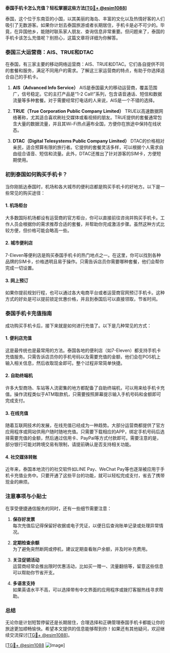 **泰国手机卡怎么充值？轻松掌握这些方法[[TG💪+ @esim1088](https://t.me/s/esim1088)]**

泰国，这个位于东南亚的小国，以其美丽的海岛、丰富的文化以及热情好客的人们吸引了无数游客。如果你计划去泰国旅游或者长期居住，手机卡是必不可少的。毕竟，在异国他乡，能随时联系家人朋友、查询信息非常重要。但问题来了，泰国的手机卡该怎么充值呢？别担心，这篇文章将详细为你解答。

### 泰国三大运营商：AIS、TRUE和DTAC

在泰国，有三家主要的移动网络运营商：AIS、TRUE和DTAC。它们各自提供不同的套餐和服务，满足不同用户的需求。了解这三家运营商的特点，有助于你选择适合自己的手机卡。

1. **AIS（Advanced Info Service）**
   AIS是泰国最大的移动运营商，覆盖范围广，信号稳定。它的主打产品是“1-2 Call!”系列，包含语音通话、短信和数据流量等多种套餐。对于需要经常打电话的人来说，AIS是一个不错的选择。

2. **TRUE（True Corporation Public Company Limited）**
   TRUE以高速数据网络著称，尤其适合喜欢刷社交媒体或看视频的朋友。TRUE提供的套餐通常包含大量的数据流量，并且其Wi-Fi热点遍布全国，方便你在旅途中保持在线状态。

3. **DTAC（Digital Telesystems Public Company Limited）**
   DTAC的价格相对亲民，适合预算有限的旅行者。它提供的套餐灵活多样，可以根据个人需求自由组合语音、短信和流量。此外，DTAC还推出了针对游客的SIM卡，方便短期使用。

### 初到泰国如何购买手机卡？

当你刚抵达泰国时，机场和各大城市的便利店都是购买手机卡的好地方。以下是一些常见的购买途径：

#### 1. 机场柜台
大多数国际机场都设有运营商的官方柜台，你可以直接前往咨询并购买手机卡。工作人员会根据你的需求推荐合适的套餐，并帮助你完成激活步骤。虽然这种方式比较方便，但价格可能会略高一些。

#### 2. 城市便利店
7-Eleven等便利店是购买泰国手机卡的热门地点之一。在这里，你可以找到各种品牌的SIM卡，价格透明且易于操作。只需告诉店员你需要哪种套餐，他们会帮你完成一切设置。

#### 3. 网上预订
如果你提前规划行程，也可以通过各大电商平台或者运营商官网预订手机卡。这种方式的好处是可以提前锁定优惠价格，并且到泰国后可以直接领取，节省时间。

### 泰国手机卡充值指南

成功购买手机卡后，接下来就是如何进行充值了。以下是几种常见的方式：

#### 1. 便利店充值
这是最传统也是最常用的方法。泰国各地的便利店（如7-Eleven）都支持手机卡充值服务。只需告诉店员你的手机号码以及需要充值的金额，他们会在POS机上输入相关信息，然后收取现金即可。整个过程非常简单快捷。

#### 2. 自助终端机
许多大型商场、车站等人流密集的地方都配备了自助终端机，可以用来给手机卡充值。操作流程类似于ATM取款机，只需要按照屏幕提示输入手机号码和金额即可完成支付。

#### 3. 在线充值
随着互联网技术的发展，在线充值已经成为一种趋势。大部分运营商都提供了官方应用程序或网站供用户随时随地充值。只需要下载相应的APP，绑定手机号码后选择需要充值的金额，然后通过信用卡、PayPal等方式付款即可。需要注意的是，部分银行可能对跨境交易有限制，请提前确认是否支持相关功能。

#### 4. 社交媒体转账
近年来，泰国本地流行的社交软件如LINE Pay、WeChat Pay等也逐渐被应用于手机卡充值业务中。只要开通了这些平台的功能，就可以轻松完成支付，省去了携带现金的麻烦。

### 注意事项与小贴士

在享受便捷通信服务的同时，还有一些细节需要注意：

1. **保存好发票**  
每次充值后记得保留好收据或电子凭证，以便日后查询账单记录或处理异常情况。

2. **定期检查余额**  
为了避免突然断网或停机，建议定期查看账户余额，并及时补充费用。

3. **关注促销活动**  
运营商经常会推出限时优惠活动，比如买一赠一、流量翻倍等，留意这些信息可以帮助你节省开支。

4. **多语言支持**  
如果英语水平不高，可以选择带有中文界面的应用程序或拨打客服热线寻求帮助。

### 总结

无论你是计划短暂停留还是长期居住，合理选择和正确管理泰国手机卡都能让你的旅途更加顺畅愉快。希望本文提供的信息能够帮到你！如果还有其他疑问，欢迎继续交流探讨[[TG💪+ @esim1088](https://t.me/s/esim1088)]。

[[TG💪+ @esim1088](https://t.me/s/esim1088) ![Image](https://i.postimg.cc/4NQfJmqS/Snipaste-2025-05-13-00-14-12.png)]